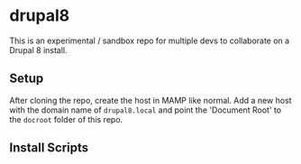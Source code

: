 # drupal8

This is an experimental / sandbox repo for multiple devs to collaborate on a Drupal 8 install.

## Setup
After cloning the repo, create the host in MAMP like normal. 
Add a new host with the domain name of `drupal8.local` and point the 'Document Root' to the `docroot` folder of this repo.

## Install Scripts


